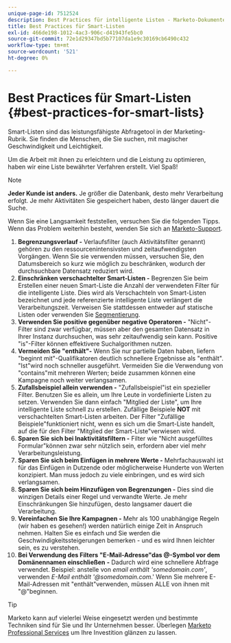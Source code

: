 ```yaml
---
unique-page-id: 7512524
description: Best Practices für intelligente Listen - Marketo-Dokumente - Produktdokumentation
title: Best Practices für Smart-Listen
exl-id: 466de198-1012-4ac3-906c-d41943fe5bc0
source-git-commit: 72e1d29347bd5b77107da1e9c30169cb6490c432
workflow-type: tm+mt
source-wordcount: '521'
ht-degree: 0%

---
```


# Best Practices für Smart-Listen {#best-practices-for-smart-lists}

Smart-Listen sind das leistungsfähigste Abfragetool in der Marketing-Rubrik. Sie finden die Menschen, die Sie suchen, mit magischer Geschwindigkeit und Leichtigkeit.

Um die Arbeit mit ihnen zu erleichtern und die Leistung zu optimieren, haben wir eine Liste bewährter Verfahren erstellt. Viel Spaß!

>[!NOTE]
>
>**Jeder Kunde ist anders.** Je größer die Datenbank, desto mehr Verarbeitung erfolgt. Je mehr Aktivitäten Sie gespeichert haben, desto länger dauert die Suche.
>
>Wenn Sie eine Langsamkeit feststellen, versuchen Sie die folgenden Tipps. Wenn das Problem weiterhin besteht, wenden Sie sich an [Marketo-Support](https://nation.marketo.com/t5/Support/ct-p/Support).

1. **Begrenzungsverlauf -** Verlaufsfilter (auch Aktivitätsfilter genannt) gehören zu den ressourcenintensivsten und zeitaufwendigsten Vorgängen. Wenn Sie sie verwenden müssen, versuchen Sie, den Datumsbereich so kurz wie möglich zu beschränken, wodurch der durchsuchbare Datensatz reduziert wird.
1. **Einschränken verschachtelter Smart-Listen -** Begrenzen Sie beim Erstellen einer neuen Smart-Liste die Anzahl der verwendeten Filter für die intelligente Liste. Dies wird als Verschachteln von Smart-Listen bezeichnet und jede referenzierte intelligente Liste verlängert die Verarbeitungszeit. Verweisen Sie stattdessen entweder auf statische Listen oder verwenden Sie [Segmentierung](/help/marketo/product-docs/personalization/segmentation-and-snippets/segmentation/create-a-segmentation.md).
1. **Verwenden Sie positive gegenüber negative Operatoren -** &quot;Nicht&quot;-Filter sind zwar verfügbar, müssen aber den gesamten Datensatz in Ihrer Instanz durchsuchen, was sehr zeitaufwendig sein kann. Positive &quot;is&quot;-Filter können effektivere Suchalgorithmen nutzen.
1. **Vermeiden Sie &quot;enthält&quot;-** Wenn Sie nur partielle Daten haben, liefern &quot;beginnt mit&quot;-Qualifikatoren deutlich schnellere Ergebnisse als &quot;enthält&quot;. &quot;Ist&quot;wird noch schneller ausgeführt. Vermeiden Sie die Verwendung von &quot;contains&quot;mit mehreren Werten; beide zusammen können eine Kampagne noch weiter verlangsamen.
1. **Zufallsbeispiel allein verwenden -** &quot;Zufallsbeispiel&quot;ist ein spezieller Filter. Benutzen Sie es allein, um Ihre Leute in vordefinierte Listen zu setzen. Verwenden Sie dann einfach &quot;Mitglied der Liste&quot;, um Ihre intelligente Liste schnell zu erstellen. Zufällige Beispiele **NOT** mit verschachtelten Smart-Listen arbeiten. Der Filter &quot;Zufällige Beispiele&quot;funktioniert nicht, wenn es sich um die Smart-Liste handelt, auf die für den Filter &quot;Mitglied der Smart-Liste&quot;verwiesen wird.
1. **Sparen Sie sich bei Inaktivitätsfiltern -** Filter wie &quot;Nicht ausgefülltes Formular&quot;können zwar sehr nützlich sein, erfordern aber viel mehr Verarbeitungsleistung.
1. **Sparen Sie sich beim Einfügen in mehrere Werte -** Mehrfachauswahl ist für das Einfügen in Dutzende oder möglicherweise Hunderte von Werten konzipiert. Man muss jedoch zu viele einbringen, und es wird sich verlangsamen.
1. **Sparen Sie sich beim Hinzufügen von Begrenzungen -** Dies sind die winzigen Details einer Regel und verwandte Werte. Je mehr Einschränkungen Sie hinzufügen, desto langsamer dauert die Verarbeitung.
1. **Vereinfachen Sie Ihre Kampagnen -** Mehr als 100 unabhängige Regeln (wir haben es gesehen!) werden natürlich einige Zeit in Anspruch nehmen. Halten Sie es einfach und Sie werden die Geschwindigkeitssteigerungen bemerken - und es wird Ihnen leichter sein, es zu verstehen.
1. **Bei Verwendung des Filters &quot;E-Mail-Adresse&quot;das @-Symbol vor dem Domänennamen einschließen** **-** Dadurch wird eine schnellere Abfrage verwendet. Beispiel: anstelle von _email enthält &#39;somedomain.com&#39;_, verwenden _E-Mail enthält &#39;@somedomain.com_.&#39; Wenn Sie mehrere E-Mail-Adressen mit &quot;enthält&quot;verwenden, müssen ALLE von ihnen mit &quot;@&quot;beginnen.

>[!TIP]
>
>Marketo kann auf vielerlei Weise eingesetzt werden und bestimmte Techniken sind für Sie und Ihr Unternehmen besser. Überlegen [Marketo Professional Services](https://pages2.marketo.com/72-hour-survival-guide.html) um Ihre Investition glänzen zu lassen.

